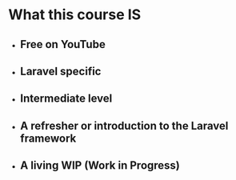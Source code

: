 # What this course IS
<v-clicks>
  <ul>
    <li><h2>Free on YouTube</h2></li>
    <li><h2>Laravel specific</h2></li>
    <li><h2>Intermediate level</h2></li>
    <li><h2>A refresher or introduction to the Laravel framework</h2></li>
    <li><h2>A living WIP (Work in Progress)</h2></li>
  </ul>
</v-clicks>
<!--
I am not charging money for this course. It's going to be available for free on my YouTube channel. For LinkedIn, I will put a link to the channel in the post.

This is very laravel specific, and we will try to do things in the "laravel way"

I will be assuming that you already are familiar with the basic concepts of programming such as OOP and such.

This can be a refresher to watch through or to help you get caught up to work on your own laravel project.

This is a live series, which means it is ever evolving, I am continuing to make content for it.
When I deem the series to be finished, I will likely update this video to reflect that state.
-->
